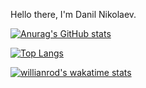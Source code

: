 Hello there, I'm Danil Nikolaev.





[![Anurag's GitHub stats](https://github-readme-stats.vercel.app/api?username=melod1n&show_icons=true&theme=radical&count_private=true&include_all_commits=true)](https://github.com/anuraghazra/github-readme-stats)

[![Top Langs](https://github-readme-stats.vercel.app/api/top-langs/?username=melod1n&show_icons=true&theme=radical&count_private=true&layout=compact&card_width=445&langs_count=10)](https://github.com/anuraghazra/github-readme-stats)

[![willianrod's wakatime stats](https://github-readme-stats.vercel.app/api/wakatime?username=melod1n&theme=radical&layout=compact)](https://github.com/anuraghazra/github-readme-stats)
<!--
**melod1n/melod1n** is a ✨ _special_ ✨ repository because its `README.md` (this file) appears on your GitHub profile.

Here are some ideas to get you started:

- 🔭 I’m currently working on ...
- 🌱 I’m currently learning ...
- 👯 I’m looking to collaborate on ...
- 🤔 I’m looking for help with ...
- 💬 Ask me about ...
- 📫 How to reach me: ...
- 😄 Pronouns: ...
- ⚡ Fun fact: ...
-->

